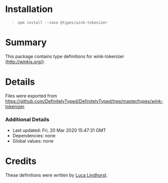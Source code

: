# Installation
> `npm install --save @types/wink-tokenizer`

# Summary
This package contains type definitions for wink-tokenizer (http://winkjs.org/).

# Details
Files were exported from https://github.com/DefinitelyTyped/DefinitelyTyped/tree/master/types/wink-tokenizer.

### Additional Details
 * Last updated: Fri, 20 Mar 2020 15:47:31 GMT
 * Dependencies: none
 * Global values: none

# Credits
These definitions were written by [Luca Lindhorst](https://github.com/lal12).

